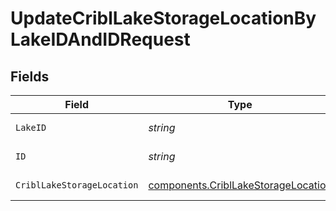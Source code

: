 # UpdateCriblLakeStorageLocationByLakeIDAndIDRequest


## Fields

| Field                                                                                      | Type                                                                                       | Required                                                                                   | Description                                                                                |
| ------------------------------------------------------------------------------------------ | ------------------------------------------------------------------------------------------ | ------------------------------------------------------------------------------------------ | ------------------------------------------------------------------------------------------ |
| `LakeID`                                                                                   | *string*                                                                                   | :heavy_check_mark:                                                                         | lake id that contains the Storage Locations                                                |
| `ID`                                                                                       | *string*                                                                                   | :heavy_check_mark:                                                                         | storage location id to update                                                              |
| `CriblLakeStorageLocation`                                                                 | [components.CriblLakeStorageLocation](../../models/components/cribllakestoragelocation.md) | :heavy_check_mark:                                                                         | CriblLakeStorageLocation object                                                            |